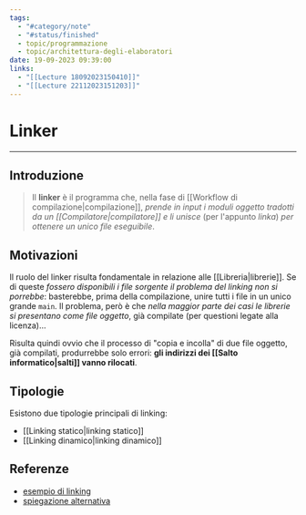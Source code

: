 ```yaml
---
tags:
  - "#category/note"
  - "#status/finished"
  - topic/programmazione
  - topic/architettura-degli-elaboratori
date: 19-09-2023 09:39:00
links:
  - "[[Lecture 18092023150410]]"
  - "[[Lecture 22112023151203]]"
---
```

# Linker
---
## Introduzione
> Il **linker** è il programma che, nella fase di [[Workflow di compilazione|compilazione]], _prende in input i moduli oggetto tradotti da un [[Compilatore|compilatore]] e li unisce_ (per l'appunto _linka_) _per ottenere un unico file eseguibile_.

## Motivazioni
Il ruolo del linker risulta fondamentale in relazione alle [[Libreria|librerie]]. Se di queste _fossero disponibili i file sorgente il problema del linking non si porrebbe_: basterebbe, prima della compilazione, unire tutti i file in un unico grande `main`. Il problema, però è che _nella maggior parte dei casi le librerie si presentano come file oggetto_, già compilate (per questioni legate alla licenza)...

Risulta quindi ovvio che il processo di "copia e incolla" di due file oggetto, già compilati, produrrebbe solo errori: **gli indirizzi dei [[Salto informatico|salti]] vanno rilocati**.

## Tipologie
Esistono due tipologie principali di linking:
- [[Linking statico|linking statico]]
- [[Linking dinamico|linking dinamico]]

## Referenze
- [esempio di linking](https://virtuale.unibo.it/pluginfile.php/1695559/mod_resource/content/2/14-EsRilocazione.txt)
- [spiegazione alternativa](https://www.docenti.unina.it/webdocenti-be/allegati/materiale-didattico/34403005)